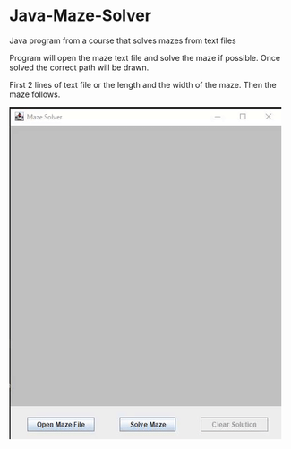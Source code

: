 # Java-Maze-Solver
Java program from a course that solves mazes from text files

Program will open the maze text file and solve the maze if possible. Once solved the correct path will be drawn.

First 2 lines of text file or the length and the width of the maze.
Then the maze follows.

![alt text](https://github.com/townerr/Java-Maze-Solver/blob/master/mazegif.gif "Example Run")
